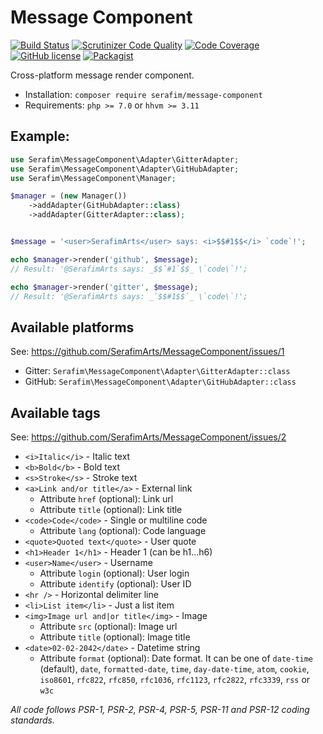 # Message Component

[![Build Status](https://travis-ci.org/SerafimArts/MessageComponent.svg?branch=master)](https://travis-ci.org/SerafimArts/MessageComponent)
[![Scrutinizer Code Quality](https://scrutinizer-ci.com/g/SerafimArts/MessageComponent/badges/quality-score.png?b=master)](https://scrutinizer-ci.com/g/SerafimArts/MessageComponent/?branch=master)
[![Code Coverage](https://scrutinizer-ci.com/g/SerafimArts/MessageComponent/badges/coverage.png?b=master)](https://scrutinizer-ci.com/g/SerafimArts/MessageComponent/?branch=master)
[![GitHub license](https://img.shields.io/badge/license-WTFPL-green.svg?style=flat)](https://raw.githubusercontent.com/SerafimArts/Properties/master/LICENSE)
[![Packagist](https://img.shields.io/packagist/v/serafim/message-component.svg)](https://packagist.org/packages/serafim/message-component)


Cross-platform message render component.

- Installation: `composer require serafim/message-component`
- Requirements: `php >= 7.0` or `hhvm >= 3.11`

## Example:

```php
use Serafim\MessageComponent\Adapter\GitterAdapter;
use Serafim\MessageComponent\Adapter\GitHubAdapter;
use Serafim\MessageComponent\Manager;

$manager = (new Manager())
    ->addAdapter(GitHubAdapter::class)
    ->addAdapter(GitterAdapter::class);


$message = '<user>SerafimArts</user> says: <i>$$#1$$</i> `code`!';

echo $manager->render('github', $message);
// Result: '@SerafimArts says: _$$`#1`$$_ \`code\`!';

echo $manager->render('gitter', $message);
// Result: '@SerafimArts says: _`$$#1$$`_ \`code\`!';
```

## Available platforms

See: https://github.com/SerafimArts/MessageComponent/issues/1

- Gitter: `Serafim\MessageComponent\Adapter\GitterAdapter::class`
- GitHub: `Serafim\MessageComponent\Adapter\GitHubAdapter::class`

## Available tags

See: https://github.com/SerafimArts/MessageComponent/issues/2

- `<i>Italic</i>` - Italic text
- `<b>Bold</b>` - Bold text
- `<s>Stroke</s>` - Stroke text
- `<a>Link and/or title</a>` - External link
    - Attribute `href` (optional): Link url
    - Attribute `title` (optional): Link title
- `<code>Code</code>` - Single or multiline code
    - Attribute `lang` (optional): Code language
- `<quote>Quoted text</quote>` - User quote
- `<h1>Header 1</h1>` - Header 1 (can be h1...h6)
- `<user>Name</user>` - Username
    - Attribute `login` (optional): User login
    - Attribute `identify` (optional): User ID
- `<hr />` - Horizontal delimiter line
- `<li>List item</li>` - Just a list item
- `<img>Image url and|or title</img>` - Image
    - Attribute `src` (optional): Image url
    - Attribute `title` (optional): Image title
- `<date>02-02-2042</date>` - Datetime string
    - Attribute `format` (optional): Date format. 
    It can be one of `date-time` (default), `date`, `formatted-date`, `time`, `day-date-time`, `atom`, `cookie`, 
    `iso8601`, `rfc822`, `rfc850`, `rfc1036`, `rfc1123`, `rfc2822`, `rfc3339`, `rss` or `w3c`

_All code follows PSR-1, PSR-2, PSR-4, PSR-5, PSR-11 and PSR-12 coding standards._
